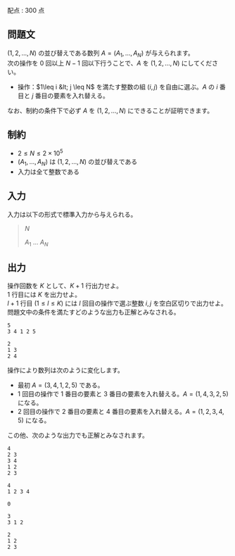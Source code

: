 配点 : $300$ 点

## 問題文

$(1,2,\ldots,N)$ の並び替えである数列 $A=(A_1,\ldots,A_N)$ が与えられます。<br>
次の操作を $0$ 回以上 $N-1$ 回以下行うことで、$A$ を $(1,2,\ldots,N)$ にしてください。

- 操作：$1\leq i &lt; j \leq N$ を満たす整数の組 $(i,j)$ を自由に選ぶ。$A$ の $i$ 番目と $j$ 番目の要素を入れ替える。

なお、制約の条件下で必ず $A$ を $(1,2,\ldots,N)$ にできることが証明できます。

## 制約

- $2 \leq N \leq 2\times 10^5$
- $(A_1,\ldots,A_N)$ は $(1,2,\ldots,N)$ の並び替えである
- 入力は全て整数である

## 入力

入力は以下の形式で標準入力から与えられる。

> $N$
> 
> $A_1$ $\ldots$ $A_N$

## 出力

操作回数を $K$ として、$K+1$ 行出力せよ。<br>
$1$ 行目には $K$ を出力せよ。<br>
$l+1$ 行目 ($1\leq l \leq K$) には $l$ 回目の操作で選ぶ整数 $i,j$ を空白区切りで出力せよ。<br>
問題文中の条件を満たすどのような出力も正解とみなされる。

```input1
5
3 4 1 2 5
```

```output1
2
1 3
2 4
```

操作により数列は次のように変化します。

- 最初 $A=(3,4,1,2,5)$ である。
- $1$ 回目の操作で $1$ 番目の要素と $3$ 番目の要素を入れ替える。$A=(1,4,3,2,5)$ になる。
- $2$ 回目の操作で $2$ 番目の要素と $4$ 番目の要素を入れ替える。$A=(1,2,3,4,5)$ になる。

この他、次のような出力でも正解とみなされます。

```output1
4
2 3
3 4
1 2
2 3
```

```input2
4
1 2 3 4
```

```output2
0
```

```input3
3
3 1 2
```

```output3
2
1 2
2 3
```